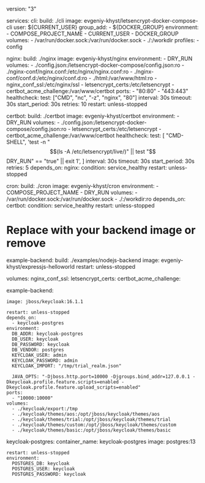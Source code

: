 version: "3"

services:
  cli:
    build: ./cli
    image: evgeniy-khyst/letsencrypt-docker-compose-cli
    user: ${CURRENT_USER}
    group_add:
      - ${DOCKER_GROUP}
    environment:
      - COMPOSE_PROJECT_NAME
      - CURRENT_USER
      - DOCKER_GROUP
    volumes:
      - /var/run/docker.sock:/var/run/docker.sock
      - ./:/workdir
    profiles:
      - config

  nginx:
    build: ./nginx
    image: evgeniy-khyst/nginx
    environment:
      - DRY_RUN
    volumes:
      - ./config.json:/letsencrypt-docker-compose/config.json:ro
      - ./nginx-conf/nginx.conf:/etc/nginx/nginx.conf:ro
      - ./nginx-conf/conf.d:/etc/nginx/conf.d:ro
      - ./html:/var/www/html:ro
      - nginx_conf_ssl:/etc/nginx/ssl
      - letsencrypt_certs:/etc/letsencrypt
      - certbot_acme_challenge:/var/www/certbot
    ports:
      - "80:80"
      - "443:443"
    healthcheck:
      test: ["CMD", "nc", "-z", "nginx", "80"]
      interval: 30s
      timeout: 30s
      start_period: 30s
      retries: 10
    restart: unless-stopped

  certbot:
    build: ./certbot
    image: evgeniy-khyst/certbot
    environment:
      - DRY_RUN
    volumes:
      - ./config.json:/letsencrypt-docker-compose/config.json:ro
      - letsencrypt_certs:/etc/letsencrypt
      - certbot_acme_challenge:/var/www/certbot
    healthcheck:
      test:
        [
          "CMD-SHELL",
          'test -n "$$(ls -A /etc/letsencrypt/live/)" || test "$$DRY_RUN" == "true" || exit 1',
        ]
      interval: 30s
      timeout: 30s
      start_period: 30s
      retries: 5
    depends_on:
      nginx:
        condition: service_healthy
    restart: unless-stopped

  cron:
    build: ./cron
    image: evgeniy-khyst/cron
    environment:
      - COMPOSE_PROJECT_NAME
      - DRY_RUN
    volumes:
      - /var/run/docker.sock:/var/run/docker.sock
      - ./:/workdir:ro
    depends_on:
      certbot:
        condition: service_healthy
    restart: unless-stopped

  # Replace with your backend image or remove
  example-backend:
    build: ./examples/nodejs-backend
    image: evgeniy-khyst/expressjs-helloworld
    restart: unless-stopped

volumes:
  nginx_conf_ssl:
  letsencrypt_certs:
  certbot_acme_challenge:


  example-backend:
    
    image: jboss/keycloak:16.1.1
   
    restart: unless-stopped
    depends_on:
      - keycloak-postgres
    environment:
      DB_ADDR: keycloak-postgres
      DB_USER: keycloak
      DB_PASSWORD: keycloak
      DB_VENDOR: postgres
      KEYCLOAK_USER: admin
      KEYCLOAK_PASSWORD: admin
      KEYCLOAK_IMPORT: "/tmp/trial_realm.json"

      JAVA_OPTS: "-Djboss.http.port=10000 -Djgroups.bind_addr=127.0.0.1 -Dkeycloak.profile.feature.scripts=enabled -Dkeycloak.profile.feature.upload_scripts=enabled"
    ports:
      - "10000:10000"
    volumes:
      - ./keycloak/export:/tmp
      - ./keycloak/themes/aos:/opt/jboss/keycloak/themes/aos
      - ./keycloak/themes/trial:/opt/jboss/keycloak/themes/trial
      - ./keycloak/themes/custom:/opt/jboss/keycloak/themes/custom
      - ./keycloak/themes/basic:/opt/jboss/keycloak/themes/basic

  keycloak-postgres:
    container_name: keycloak-postgres
    image: postgres:13
    
    restart: unless-stopped
    environment:
      POSTGRES_DB: keycloak
      POSTGRES_USER: keycloak
      POSTGRES_PASSWORD: keycloak

